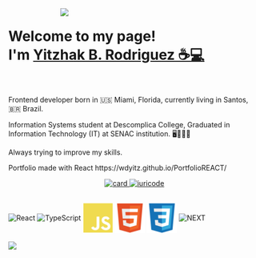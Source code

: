 <img src="https://raw.githubusercontent.com/MicaelliMedeiros/micaellimedeiros/master/image/computer-illustration.png" min-width="400px" max-width="400px" width="400px" align="right">


<h1 align="left">
   Welcome to my page!
  <br/>
    I'm
    <a href="https://www.linkedin.com/in/yitzhak-ben-rodriguez-70797b208/">Yitzhak B. Rodriguez ☕💻</a>
    <br/><br/>
</h1>

<p align="left">
    Frontend developer born in 🇺🇸 Miami, Florida, currently living in Santos, 🇧🇷 Brazil.
</p>

<p align="left">
   Information Systems student at Descomplica College, Graduated in Information Technology (IT) at SENAC institution. 🖥️👩🏾‍💻
</p>

<p align="left">
    Always trying to improve my skills. <br/>
</p>

<p align="left">
    Portfolio made with React https://wdyitz.github.io/PortfolioREACT/
</p>

<div>
   
 <a href="https://github.com/WDYitz" align="center">
     
![card](https://github-readme-stats.vercel.app/api?username=WDYitz&theme=radical&show_icons=true)
![iuricode](https://github-readme-stats.vercel.app/api/top-langs/?username=WDYitz&theme=radical&layout=compact)

</a>

</div>


<div align="left" align="top" ><br>
    <img align="center" alt="React" height="60" width="60" src="https://cdn.jsdelivr.net/gh/devicons/devicon/icons/react/react-original.svg" />
    <img align="center" alt="TypeScript" height="60" width="60" src="https://cdn.jsdelivr.net/gh/devicons/devicon/icons/typescript/typescript-original.svg" />
    <img align="center" alt="Js" height="60" width="60" src="https://raw.githubusercontent.com/devicons/devicon/master/icons/javascript/javascript-plain.svg">
    <img align="center" alt="HTML" height="60" width="60" src="https://raw.githubusercontent.com/devicons/devicon/master/icons/html5/html5-original.svg">
    <img align="center" alt="CSS" height="60" width="60" src="https://raw.githubusercontent.com/devicons/devicon/master/icons/css3/css3-original.svg">
   <img  align="center" alt="NEXT" height="60" width="60" src="https://cdn.jsdelivr.net/gh/devicons/devicon/icons/nextjs/nextjs-original-wordmark.svg" />
</div>
</br>
 <a href="https://www.linkedin.com/in/yitzhak-ben-rodriguez-70797b208/" target="_blank"><img src="https://img.shields.io/badge/-LinkedIn-%230077B5?style=for-the-badge&logo=linkedin&logoColor=white"   target="_blank">
  </a> 





